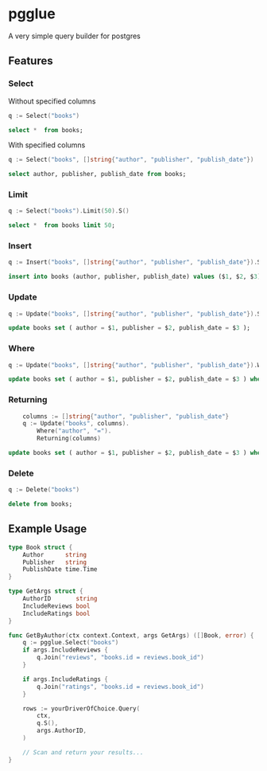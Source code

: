 # pgglue

A very simple query builder for postgres

## Features

### Select

Without specified columns

```go
q := Select("books")
```

```sql
select *  from books;
```

With specified columns

```go
q := Select("books", []string{"author", "publisher", "publish_date"})
```

```sql
select author, publisher, publish_date from books;
```

### Limit

```go
q := Select("books").Limit(50).S()
```

```sql
select *  from books limit 50;
```

### Insert

```go
q := Insert("books", []string{"author", "publisher", "publish_date"}).S()
```

```sql
insert into books (author, publisher, publish_date) values ($1, $2, $3);
```

### Update

```go
q := Update("books", []string{"author", "publisher", "publish_date"}).S()
```

```sql
update books set ( author = $1, publisher = $2, publish_date = $3 );
```

### Where

```go
q := Update("books", []string{"author", "publisher", "publish_date"}).Where("author", "=").S()
```

```sql
update books set ( author = $1, publisher = $2, publish_date = $3 ) where author = $4;
```

### Returning

```go
	columns := []string{"author", "publisher", "publish_date"}
	q := Update("books", columns).
		Where("author", "=").
		Returning(columns)
```

```sql
update books set ( author = $1, publisher = $2, publish_date = $3 ) where author = $4 returning ( author, publisher, publish_date );
```

### Delete

```go
q := Delete("books")
```

```sql
delete from books;
```

## Example Usage

```go
type Book struct {
	Author      string
	Publisher   string
	PublishDate time.Time
}

type GetArgs struct {
	AuthorID       string
	IncludeReviews bool
	IncludeRatings bool
}

func GetByAuthor(ctx context.Context, args GetArgs) ([]Book, error) {
	q := pgglue.Select("books")
	if args.IncludeReviews {
		q.Join("reviews", "books.id = reviews.book_id")
	}

	if args.IncludeRatings {
		q.Join("ratings", "books.id = reviews.book_id")
	}

	rows := yourDriverOfChoice.Query(
		ctx,
		q.S(),
		args.AuthorID,
	)

	// Scan and return your results...
}
```
